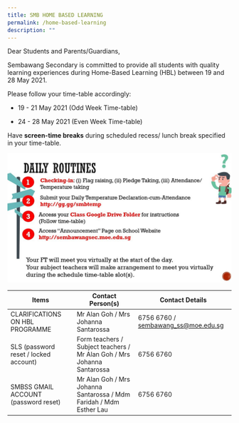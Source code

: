 ```yaml
---
title: SMB HOME BASED LEARNING
permalink: /home-based-learning
description: ""
---
```

Dear Students and Parents/Guardians,

Sembawang Secondary is committed to provide all students with quality learning experiences during Home-Based Learning (HBL) between 19 and 28 May 2021.

Please follow your time-table accordingly:

*   19 - 21 May 2021 (Odd Week Time-table)
    
*   24 - 28 May 2021 (Even Week Time-table)
    

Have **screen-time breaks** during scheduled recess/ lunch break specified in your time-table.

![](/images/HBL%20routines%202021.jpeg)


| Items | Contact Person(s) | Contact Details |
| -------- | -------- | -------- |
| CLARIFICATIONS ON HBL PROGRAMME     | Mr Alan Goh / Mrs Johanna Santarossa | 6756 6760 / sembawang_ss@moe.edu.sg    |
| SLS (password reset / locked account)     | Form teachers / Subject teachers / Mr Alan Goh / Mrs Johanna Santarossa    | 6756 6760   |
| SMBSS GMAIL ACCOUNT (password reset)    | Mr Alan Goh / Mrs Johanna Santarossa / Mdm Faridah / Mdm Esther Lau  | 6756 6760   |
